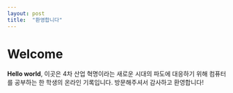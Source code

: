 ```yaml
---
layout: post
title:  "환영합니다"
---
```


# Welcome

**Hello world**, 이곳은 4차 산업 혁명이라는 새로운 시대의 파도에 대응하기 위해 컴퓨터를 공부하는 한 학생의 온라인 기록입니다. 방문해주셔서 감사하고 환영합니다! 
